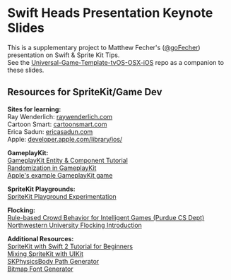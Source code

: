 # Swift Heads Presentation Keynote Slides  
This is a supplementary project to Matthew Fecher's ([@goFecher](http://twitter.com/goFecher)) presentation on Swift & Sprite Kit Tips.  
See the [Universal-Game-Template-tvOS-OSX-iOS](https://github.com/DenverSwiftHeads/Universal-Game-Template-tvOS-OSX-iOS) repo as a companion to these slides.  

##  Resources for SpriteKit/Game Dev
  
**Sites for learning:**  
Ray Wenderlich: [raywenderlich.com](http://raywenderlich.com)   
Cartoon Smart: [cartoonsmart.com](http://cartoonsmart.com)  
Erica Sadun: [ericasadun.com](http://ericasadun.com)  
Apple: [developer.apple.com/library/ios/](http://developer.apple.com/library/ios/)

**GameplayKit:**  
[GameplayKit Entity & Component Tutorial](http://www.raywenderlich.com/119959/gameplaykit-tutorial-entity-component-system-agents-goals-behaviors)  
[Randomization in GameplayKit](http://ericasadun.com/2015/06/30/going-random-in-the-age-of-gameplaykit/)  
[Apple's example GameplayKit game](
https://developer.apple.com/library/ios/samplecode/DemoBots/Introduction/Intro.html)

**SpriteKit Playgrounds:**  
[SpriteKit Playground Experimentation](http://ericasadun.com/2015/04/22/swift-simple-spritekit-experimentation/)

**Flocking:**  
[Rule-based Crowd Behavior for Intelligent Games (Purdue CS Dept)](https://www.cs.purdue.edu/homes/cmh/distribution/PapersChron/3896a410.pdf)  
[Northwestern University Flocking Introduction](http://ccl.northwestern.edu/netlogo/models/Flocking)

**Additional Resources:**  
[SpriteKit with Swift 2 Tutorial for Beginners](http://www.raywenderlich.com/119815/sprite-kit-swift-2-tutorial-for-beginners)  
[Mixing SpriteKit with UIKit](https://littlebitesofcocoa.com/8-mixing-spritekit-into-uikit)  
[SKPhysicsBody Path Generator](http://www.radicalphase.com/pathgen/)  
[Bitmap Font Generator](https://71squared.com/glyphdesigner)
